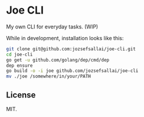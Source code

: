 # Joe CLI

My own CLI for everyday tasks. (WIP)

While in development, installation looks like this:

```sh
git clone git@github.com:jozsefsallai/joe-cli.git
cd joe-cli
go get -u github.com/golang/dep/cmd/dep
dep ensure
go build -o -i joe github.com/jozsefsallai/joe-cli
mv ./joe /somewhere/in/your/PATH
```

## License

MIT.
